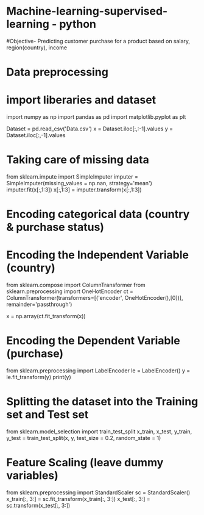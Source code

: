# Machine-learning-supervised-learning - python
#Objective- Predicting customer purchase for a product based on salary, region(country), income
# Data preprocessing
# import liberaries and dataset
import numpy as np
import pandas as pd
import matplotlib.pyplot as plt

Dataset = pd.read_csv('Data.csv')
x = Dataset.iloc[:,:-1].values
y = Dataset.iloc[:,-1].values

# Taking care of missing data

from sklearn.impute import SimpleImputer
imputer = SimpleImputer(missing_values = np.nan, strategy='mean')
imputer.fit(x[:,1:3])
x[:,1:3] = imputer.transform(x[:,1:3])

# Encoding categorical data (country & purchase status)

# Encoding the Independent Variable (country)

from sklearn.compose import ColumnTransformer
from sklearn.preprocessing import OneHotEncoder
ct = ColumnTransformer(transformers=[('encoder', OneHotEncoder(),[0])], remainder='passthrough')

x = np.array(ct.fit_transform(x))

# Encoding the Dependent Variable (purchase)

from sklearn.preprocessing import LabelEncoder
le = LabelEncoder()
y = le.fit_transform(y)
print(y)

# Splitting the dataset into the Training set and Test set

from sklearn.model_selection import train_test_split
x_train, x_test, y_train, y_test = train_test_split(x, y, test_size = 0.2, random_state = 1)

# Feature Scaling (leave dummy variables)

from sklearn.preprocessing import StandardScaler
sc = StandardScaler()
x_train[:, 3:] = sc.fit_transform(x_train[:, 3:])
x_test[:, 3:] = sc.transform(x_test[:, 3:])
